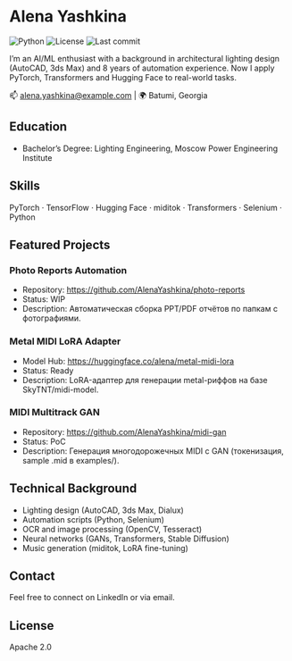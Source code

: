 # Alena Yashkina

![Python](https://img.shields.io/badge/Python-3.10-blue)
![License](https://img.shields.io/badge/License-Apache%202.0-lightgrey)
![Last commit](https://img.shields.io/github/last-commit/AlenaYashkina/AlenaYashkina)

I’m an AI/ML enthusiast with a background in architectural lighting design (AutoCAD, 3ds Max) and 8 years of automation experience. Now I apply PyTorch, Transformers and Hugging Face to real-world tasks.

📫 alena.yashkina@example.com | 🌍 Batumi, Georgia

## Education

- Bachelor’s Degree: Lighting Engineering, Moscow Power Engineering Institute

## Skills

PyTorch · TensorFlow · Hugging Face · miditok · Transformers · Selenium · Python

## Featured Projects

### Photo Reports Automation
- Repository: https://github.com/AlenaYashkina/photo-reports
- Status: WIP
- Description: Автоматическая сборка PPT/PDF отчётов по папкам с фотографиями.

### Metal MIDI LoRA Adapter
- Model Hub: https://huggingface.co/alena/metal-midi-lora
- Status: Ready
- Description: LoRA-адаптер для генерации metal-риффов на базе SkyTNT/midi-model.

### MIDI Multitrack GAN
- Repository: https://github.com/AlenaYashkina/midi-gan
- Status: PoC
- Description: Генерация многодорожечных MIDI с GAN (токенизация, sample .mid в examples/).

## Technical Background

- Lighting design (AutoCAD, 3ds Max, Dialux)
- Automation scripts (Python, Selenium)
- OCR and image processing (OpenCV, Tesseract)
- Neural networks (GANs, Transformers, Stable Diffusion)
- Music generation (miditok, LoRA fine-tuning)

## Contact

Feel free to connect on LinkedIn or via email.

## License

Apache 2.0
